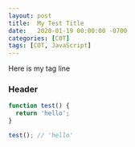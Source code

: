 ```yaml
---
layout: post
title:  My Test Title
date:   2020-01-19 00:00:00 -0700
categories: [COT]
tags: [COT, JavaScript]
---
```


Here is my tag line

### Header

```javascript
function test() {
  return 'hello';
}

test(); // 'hello'
```
